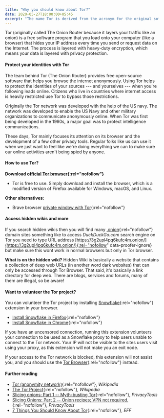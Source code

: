 ```yaml
---
title: "Why you should know about Tor?"
date: 2020-05-27T18:00:00+05:45
excerpt: "The name Tor is derived from the acronym for the original software project name 'The Onion Router'."
---
```


Tor (originally called The Onion Router because it layers your traffic like an onion) is a free software program that you load onto your computer (like a browser) that hides your IP address every time you send or request data on the Internet. The process is layered with heavy-duty encryption, which means your data is layered with privacy protection.

#### Protect your identities with Tor

The team behind Tor (The Onion Router) provides free open-source software that helps you browse the internet anonymously. Using Tor helps to protect the identities of your sources --- and yourselves --- when you're following leads online. Citizens who live in countries where internet access is heavily restricted use Tor to bypass those restrictions.

Originally the Tor network was developed with the help of the US navy. The network was developed to enable the US Navy and other military organizations to communicate anonymously online. When Tor was first being developed in the 1990s, a major goal was to protect intelligence communications.

These days, Tor mainly focuses its attention on its browser and the development of a few other privacy tools. Regular folks like us can use it when we just want to feel like we're doing everything we can to make sure our online activities aren't being spied by anyone.

#### How to use Tor?

**Download [official Tor browser](https://www.torproject.org/download/){:rel="nofollow"}**

- Tor is free to use. Simply download and install the browser, which is a modified version of Firefox available for Windows, macOS, and Linux.

**Other alternatives:**

- Brave browser [private window with Tor](https://support.brave.com/hc/en-us/articles/360018121491-What-is-a-Private-Window-with-Tor-){:rel="nofollow"}

#### Access hidden wikis and more

If you search hidden wikis then you will find many [.onion](https://en.wikipedia.org/wiki/.onion){:rel="nofollow"} domain sites something like to access _DuckDuckGo.com_ search engine on Tor you need to type URL address [https://3g2upl4pq6kufc4m.onion/](https://3g2upl4pq6kufc4m.onion/){:rel="nofollow" data-proofer-ignore} but make sure this wont work in normal browsers but only in Tor browser.

**What is on the hidden wiki?**
Hidden Wiki is basically a website that contains a collection of deep web URLs (in another word dark websites) that can only be accessed through Tor Browser. That said, it's basically a link directory for deep web. There are blogs, services and forums, many of them are illegal, so be aware!

#### Want to volunteer the Tor project?

You can volunteer the Tor project by installing [Snowflake](https://snowflake.torproject.org/){:rel="nofollow"} extension in your browser.

- [Install Snowflake in Firefox](https://addons.mozilla.org/en-US/firefox/addon/torproject-snowflake/){:rel="nofollow"}
- [Install Snowflake in Chrome](https://chrome.google.com/webstore/detail/snowflake/mafpmfcccpbjnhfhjnllmmalhifmlcie){:rel="nofollow"}

If you have an uncensored connection, running this extension volunteers your connection to be used as a Snowflake proxy to help users unable to connect to the Tor network. Your IP will not be visible to the sites users visit using your proxy, as this extension will not make you an exit node.

If your access to the Tor network is blocked, this extension will not assist you, and you should use the [Tor Browser](https://www.torproject.org/){:rel="nofollow"} instead.

#### Further reading

- [Tor (anonymity network)](<https://en.wikipedia.org/wiki/Tor_(anonymity_network)>){:rel="nofollow"}, _Wikipedia_
- [The Tor Project](https://en.wikipedia.org/wiki/The_Tor_Project){:rel="nofollow"}, _Wikipedia_
- [Slicing onions: Part 1 -- Myth-busting Tor](https://write.privacytools.io/my-thoughts-on-security/slicing-onions-part-1-myth-busting-tor){:rel="nofollow"}, _PrivacyTools_
- [Slicing Onions: Part 2 -- Onion recipes; VPN not required.](https://write.privacytools.io/my-thoughts-on-security/slicing-onions-part-2-onion-recipes-vpn-not-required){:rel="nofollow"}, _PrivacyTools_
- [7 Things You Should Know About Tor](https://write.privacytools.io/my-thoughts-on-security/slicing-onions-part-1-myth-busting-tor){:rel="nofollow"}, _EFF_
